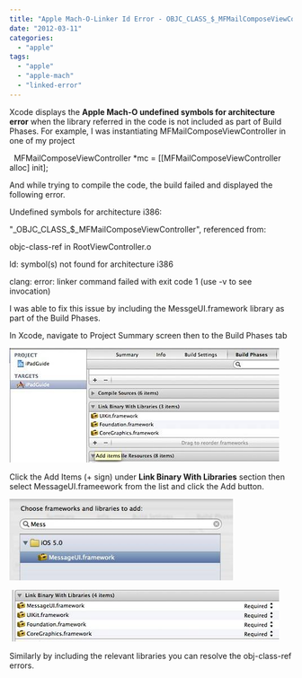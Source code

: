 ```yaml
---
title: "Apple Mach-O-Linker Id Error - OBJC_CLASS_$_MFMailComposeViewController"
date: "2012-03-11"
categories: 
  - "apple"
tags: 
  - "apple"
  - "apple-mach"
  - "linked-error"
---
```


Xcode displays the **Apple Mach-O undefined symbols for architecture error** when the library referred in the code is not included as part of Build Phases. For example, I was instantiating MFMailComposeViewController in one of my project

  MFMailComposeViewController \*mc = \[\[MFMailComposeViewController alloc\] init\];

  

And while trying to compile the code, the build failed and displayed the following error.

Undefined symbols for architecture i386:   

"\_OBJC\_CLASS\_$\_MFMailComposeViewController", referenced from:

objc-class-ref in RootViewController.o

ld: symbol(s) not found for architecture i386

clang: error: linker command failed with exit code 1 (use -v to see invocation)

I was able to fix this issue by including the MessgeUI.framework library as part of the Build Phases.

In Xcode, navigate to Project Summary screen then to the Build Phases tab

![201203110834.jpg](images/201203110834.jpg)

Click the Add Items (+ sign) under **Link Binary With Libraries** section then select MessageUI.frameework from the list and click the Add button.

![201203110836.jpg](images/201203110836.jpg)

![201203110842.jpg](images/201203110842.jpg)

Similarly by including the relevant libraries you can resolve the obj-class-ref errors.
